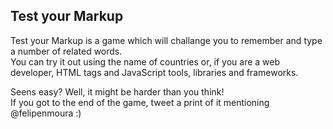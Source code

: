 ## Test your Markup

Test your Markup is a game which will challange you to remember and type a number of related words.  
You can try it out using the name of countries or, if you are a web developer, HTML tags and JavaScript tools, libraries and frameworks.

Seens easy? Well, it might be harder than you think!  
If you got to the end of the game, tweet a print of it mentioning @felipenmoura :)




